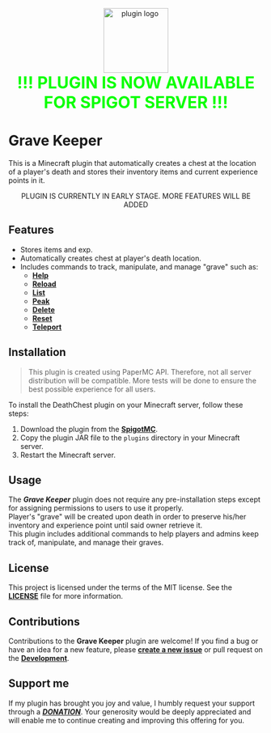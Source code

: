 <!--suppress HtmlDeprecatedAttribute, HtmlDeprecatedAttribute -->
<p align="center">
  <img src="https://i.ibb.co/9T3NjbW/gravekeeper-icon-128x128.png" alt="plugin logo" width="128px"/>
  <br>
  <span style="font-size: 2rem; color: #0bff01">
    <b>!!! PLUGIN IS NOW AVAILABLE FOR SPIGOT SERVER !!!</b>
  </span>
</p>

# Grave Keeper

This is a Minecraft plugin that automatically creates a chest at the location of a player's death and stores their
inventory items and current experience points in it.

<p align="center">
PLUGIN IS CURRENTLY IN EARLY STAGE. MORE FEATURES WILL BE ADDED
</p>

## Features

- Stores items and exp.
- Automatically creates chest at player's death location.
- Includes commands to track, manipulate, and manage "grave" such as:
    - [**Help**](https://github.com/knighthat/GraveKeeper/wiki/Commands#Help)
    - [**Reload**](https://github.com/knighthat/GraveKeeper/wiki/Commands#Reload)
    - [**List**](https://github.com/knighthat/GraveKeeper/wiki/Commands#List)
    - [**Peak**](https://github.com/knighthat/GraveKeeper/wiki/Commands#Peak)
    - [**Delete**](https://github.com/knighthat/GraveKeeper/wiki/Commands#Delete)
    - [**Reset**](https://github.com/knighthat/GraveKeeper/wiki/Commands#Reset)
    - [**Teleport**](https://github.com/knighthat/GraveKeeper/wiki/Commands#Teleport)

## Installation

> This plugin is created using PaperMC API. Therefore, not all server distribution will be compatible. More tests will
> be done to ensure the best possible experience for all users.

To install the DeathChest plugin on your Minecraft server, follow these steps:

1. Download the plugin from the [**SpigotMC**](https://www.spigotmc.org/resources/109521/).
2. Copy the plugin JAR file to the `plugins` directory in your Minecraft server.
3. Restart the Minecraft server.

## Usage

The ***Grave Keeper*** plugin does not require any pre-installation steps except for assigning permissions to users to
use it properly.<br>
Player's "grave" will be created upon death in order to preserve his/her inventory and experience point until said owner
retrieve it.<br>
This plugin includes additional commands to help players and admins keep track of, manipulate, and manage their graves.

## License

This project is licensed under the terms of the MIT license. See the [**LICENSE**](LICENSE.md) file for more
information.

## Contributions

Contributions to the **Grave Keeper** plugin are welcome! If you find a bug or have an idea for a new feature, please
[**create a new issue**](https://github.com/knighthat/GraveKeeper/issues/new) or pull request on
the [**Development**](https://github.com/knighthat/GraveKeeper/tree/development).

## Support me

If my plugin has brought you joy and value, I humbly request your support through a [
***DONATION***](https://paypal.me/TnKnightN). Your generosity would be
deeply appreciated and will enable me to continue creating and improving this offering for you.
